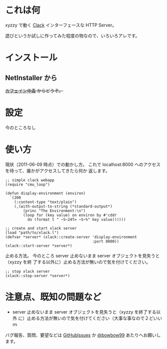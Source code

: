これは何
========
xyzzy で動く [Clack] インターフェースな HTTP Server。

  [Clack]: http://clacklisp.org/

遊びというか試しに作ってみた程度の物なので、いろいろアレです。

インストール
============

NetInstaller から
-----------------
<del>[カフェイン中毒] からどうぞ。</del>

  [カフェイン中毒]: http://bowbow99.sakura.ne.jp/xyzzy/packages.l

設定
====
今のところなし

使い方
======
現状（2011-06-09 時点）での動かし方。
これで localhost:8000 へのアクセスを待って、誰かがアクセスしてきたら何か
返します。

    ;; simple clack webapp
    (require "cmu_loop")
    
    (defun display-environment (environ)
      `(200
        (:content-type "text/plain")
        (,(with-output-to-string (*standard-output*)
            (princ "The Environment:\n")
            (loop for (key value) on environ by #'cddr
              do (format t " ~S~24T= ~S~%" key value))))))
    
    ;; create and start xlack server
    (load "path/to/xlack.l")
    (defvar *server* (xlack::create-server 'display-environment
                                           :port 8000))
    (xlack::start-server *server*)

止める方法。
今のところ  server 止めないまま server オブジェクトを見失うと（xyzzy を終
了する以外に）止める方法が無いので気を付けてください。

    ;; stop xlack server
    (xlack::stop-server *server*)


注意点、既知の問題など
======================
* server 止めないまま server オブジェクトを見失うと（xyzzy を終了する以外
  に）止める方法が無いので気を付けてください（大事な事なので２どいいｍ

バグ報告、質問、要望などは [GitHubIssues] か [@bowbow99] あたりへお願いします。

  [GitHubIssues]: http://github.com/bowbow99/xyzzy.xlack/issues
  [@bowbow99]: http://twitter.com/bowbow99
